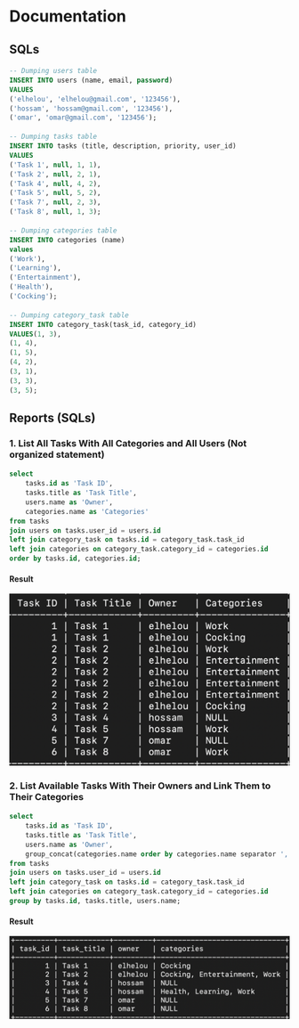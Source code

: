 # Documentation

## SQLs

```sql
-- Dumping users table
INSERT INTO users (name, email, password)
VALUES
('elhelou', 'elhelou@gmail.com', '123456'),
('hossam', 'hossam@gmail.com', '123456'),
('omar', 'omar@gmail.com', '123456');

-- Dumping tasks table
INSERT INTO tasks (title, description, priority, user_id)
VALUES
('Task 1', null, 1, 1),
('Task 2', null, 2, 1),
('Task 4', null, 4, 2),
('Task 5', null, 5, 2),
('Task 7', null, 2, 3),
('Task 8', null, 1, 3);

-- Dumping categories table
INSERT INTO categories (name)
values
('Work'),
('Learning'),
('Entertainment'),
('Health'),
('Cocking');

-- Dumping category_task table
INSERT INTO category_task(task_id, category_id)
VALUES(1, 3),
(1, 4),
(1, 5),
(4, 2),
(3, 1),
(3, 3),
(3, 5);
```

## Reports (SQLs)

### 1. List All Tasks With All Categories and All Users (Not organized statement)

```sql
select
    tasks.id as 'Task ID',
    tasks.title as 'Task Title',
    users.name as 'Owner',
    categories.name as 'Categories'
from tasks
join users on tasks.user_id = users.id
left join category_task on tasks.id = category_task.task_id
left join categories on category_task.category_id = categories.id
order by tasks.id, categories.id;
```

#### Result

![List of Tasks, users, and categories (Not organized)](doc-1.png)

### 2. List Available Tasks With Their Owners and Link Them to Their Categories

```sql
select
    tasks.id as 'Task ID',
    tasks.title as 'Task Title',
    users.name as 'Owner',
    group_concat(categories.name order by categories.name separator ', ') as Categories
from tasks
join users on tasks.user_id = users.id
left join category_task on tasks.id = category_task.task_id
left join categories on category_task.category_id = categories.id
group by tasks.id, tasks.title, users.name;
```

#### Result

![List of tasks linked to users and categories (Grouped)](doc-2.png)
